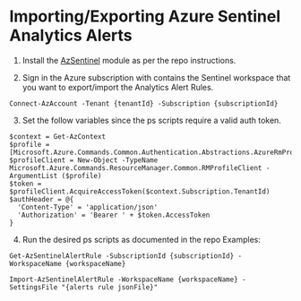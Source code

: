 # Importing/Exporting Azure Sentinel Analytics Alerts

1.	Install the [AzSentinel](https://github.com/wortell/AZSentinel) module as per the repo instructions.

2.	Sign in the Azure subscription with contains the Sentinel workspace that you want to export/import the Analytics Alert Rules.
```
Connect-AzAccount -Tenant {tenantId} -Subscription {subscriptionId}
```

3.	Set the follow variables since the ps scripts require a valid auth token.
```
$context = Get-AzContext
$profile = [Microsoft.Azure.Commands.Common.Authentication.Abstractions.AzureRmProfileProvider]::Instance.Profile
$profileClient = New-Object -TypeName Microsoft.Azure.Commands.ResourceManager.Common.RMProfileClient -ArgumentList ($profile)
$token = $profileClient.AcquireAccessToken($context.Subscription.TenantId)
$authHeader = @{
  'Content-Type' = 'application/json'
  'Authorization' = 'Bearer ' + $token.AccessToken 
} 
```

4.	Run the desired ps scripts as documented in the repo
Examples: 
```
Get-AzSentinelAlertRule -SubscriptionId {subscriptionId} -WorkspaceName {workspaceName}
```
```
Import-AzSentinelAlertRule -WorkspaceName {workspaceName} -SettingsFile "{alerts rule jsonFile}"
```
